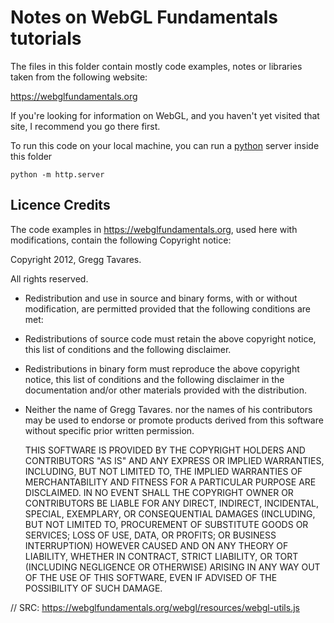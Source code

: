 # Notes on WebGL Fundamentals tutorials

The files in this folder contain mostly code examples, notes or libraries taken from the following website:

https://webglfundamentals.org

If you're looking for information on WebGL, and you haven't yet visited that site, I recommend you go there first.

To run this code on your local machine, you can run a [python](https://www.python.org/downloads/) server inside this folder

`python -m http.server`

## Licence Credits

The code examples in https://webglfundamentals.org, used here with modifications, contain the following Copyright notice:

Copyright 2012, Gregg Tavares.

All rights reserved.

- Redistribution and use in source and binary forms, with or without
  modification, are permitted provided that the following conditions are
  met:

- Redistributions of source code must retain the above copyright
  notice, this list of conditions and the following disclaimer.

- Redistributions in binary form must reproduce the above
  copyright notice, this list of conditions and the following disclaimer
  in the documentation and/or other materials provided with the
  distribution.

- Neither the name of Gregg Tavares. nor the names of his
  contributors may be used to endorse or promote products derived from
  this software without specific prior written permission.

  THIS SOFTWARE IS PROVIDED BY THE COPYRIGHT HOLDERS AND CONTRIBUTORS
  "AS IS" AND ANY EXPRESS OR IMPLIED WARRANTIES, INCLUDING, BUT NOT
  LIMITED TO, THE IMPLIED WARRANTIES OF MERCHANTABILITY AND FITNESS FOR
  A PARTICULAR PURPOSE ARE DISCLAIMED. IN NO EVENT SHALL THE COPYRIGHT
  OWNER OR CONTRIBUTORS BE LIABLE FOR ANY DIRECT, INDIRECT, INCIDENTAL,
  SPECIAL, EXEMPLARY, OR CONSEQUENTIAL DAMAGES (INCLUDING, BUT NOT
  LIMITED TO, PROCUREMENT OF SUBSTITUTE GOODS OR SERVICES; LOSS OF USE,
  DATA, OR PROFITS; OR BUSINESS INTERRUPTION) HOWEVER CAUSED AND ON ANY
  THEORY OF LIABILITY, WHETHER IN CONTRACT, STRICT LIABILITY, OR TORT
  (INCLUDING NEGLIGENCE OR OTHERWISE) ARISING IN ANY WAY OUT OF THE USE
  OF THIS SOFTWARE, EVEN IF ADVISED OF THE POSSIBILITY OF SUCH DAMAGE.

// SRC: https://webglfundamentals.org/webgl/resources/webgl-utils.js
